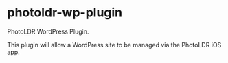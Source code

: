 photoldr-wp-plugin
==================

PhotoLDR WordPress Plugin.

This plugin will allow a WordPress site to be managed via the PhotoLDR iOS app.
